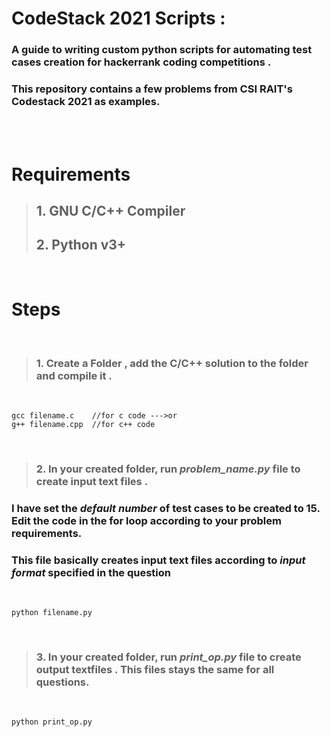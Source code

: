 # CodeStack 2021 Scripts :
### A guide to writing custom python scripts for automating test cases creation for hackerrank coding competitions .
### This repository contains a few problems from CSI RAIT's Codestack 2021 as examples.
<br /><br />

# Requirements
>## 1. GNU C/C++ Compiler
>## 2. Python v3+

<br>

# Steps 

<br />

>### 1. Create a Folder , add the C/C++ solution to the folder and compile it . 
<br>

```
gcc filename.c    //for c code --->or
g++ filename.cpp  //for c++ code
```
<br>

>### 2. In your created folder, run *problem_name.py* file to create input text files . 
### I have set the *default number* of test cases to be created to 15. Edit the code in the for loop according to your problem requirements.
### This file basically creates input text files according to *input format* specified in the question
<br>

```
python filename.py
```

<br>

>### 3. In your created folder, run *print_op.py* file to create output textfiles . This files stays the same for all questions.
<br>

```
python print_op.py
```

